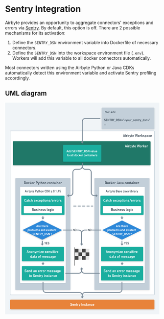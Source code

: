 # Sentry Integration

Airbyte provides an opportunity to aggregate connectors' exceptions and errors via [Sentry](https://https/sentry.io/). By default, this option is off. There are 2 possible mechanisms for its activation:

1. Define the `SENTRY_DSN` environment variable into Dockerfile of necessary connectors.
2. Define the `SENTRY_DSN` into the workspace environment file (`.env`). Workers will add this variable to all docker connectors automatically.

Most connectors written using the Airbyte Python or Java CDKs automatically detect this environment variable and activate Sentry profiling accordingly.

## UML diagram

![](../../.gitbook/assets/sentry-flow-v1.png)
